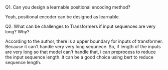 Q1. Can you design a learnable positional encoding method?

Yeah, positional encoder can be designed as learnable.

Q2. What can be challenges to Transformers if input sequences are very long? Why?

According to the author, there is a upper boundary for inputs of transformer. Because it can't handle very very long sequnece. So, if length of the inputs are very long so that model can't handle that, i can preprocess to reduce the input sequence length. it can be a good choice using bert to reduce sequence length.
